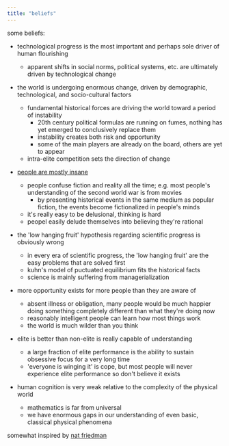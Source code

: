 ```yaml
---
title: "beliefs"
---
```


some beliefs:

- technological progress is the most important and perhaps sole driver of human flourishing
  - apparent shifts in social norms, political systems, etc. are ultimately driven by technological change

- the world is undergoing enormous change, driven by demographic, technological, and socio-cultural factors
    - fundamental historical forces are driving the world toward a period of instability
      - 20th century political formulas are running on fumes, nothing has yet emerged to conclusively replace them
      - instability creates both risk and opportunity
      - some of the main players are already on the board, others are yet to appear
    - intra-elite competition sets the direction of change

- [people are mostly insane](rational)
    - people confuse fiction and reality all the time; e.g. most people's understanding of the second world war is from movies
      - by presenting historical events in the same medium as popular fiction, the events become fictionalized in people's minds
    - it's really easy to be delusional, thinking is hard
    - peopel easily delude themselves into believing they're rational

- the 'low hanging fruit' hypothesis regarding scientific progress is obviously wrong
  - in every era of scientific progress, the 'low hanging fruit' are the easy problems that are solved first
  - kuhn's model of puctuated equilibrium fits the historical facts
  - science is mainly suffering from managerialization

- more opportunity exists for more people than they are aware of
    - absent illness or obligation, many people would be much happier doing something completely different than what they're doing now
    - reasonably intelligent people can learn how most things work
    - the world is much wilder than you think

- elite is better than non-elite is really capable of understanding
  - a large fraction of elite performance is the ability to sustain obsessive focus for a very long time
  - 'everyone is winging it' is cope, but most people will never experience elite performance so don't believe it exists

- human cognition is very weak relative to the complexity of the physical world
    - mathematics is far from universal
    - we have enormous gaps in our understanding of even basic, classical physical phenomena

somewhat inspired by [nat friedman](nat.org)